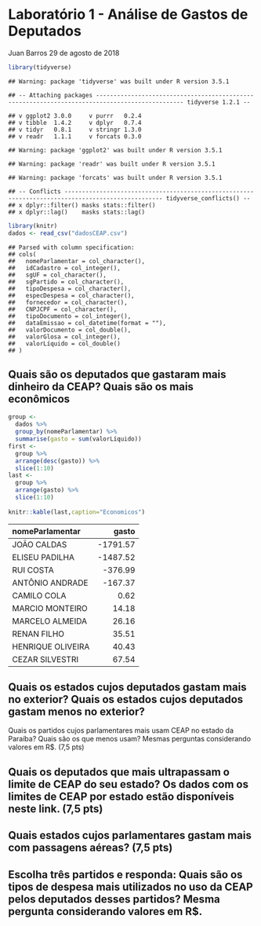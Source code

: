 Laboratório 1 - Análise de Gastos de Deputados
================
Juan Barros
29 de agosto de 2018

``` r
library(tidyverse)
```

    ## Warning: package 'tidyverse' was built under R version 3.5.1

    ## -- Attaching packages ----------------------------------------------------------------------------------------------- tidyverse 1.2.1 --

    ## v ggplot2 3.0.0     v purrr   0.2.4
    ## v tibble  1.4.2     v dplyr   0.7.4
    ## v tidyr   0.8.1     v stringr 1.3.0
    ## v readr   1.1.1     v forcats 0.3.0

    ## Warning: package 'ggplot2' was built under R version 3.5.1

    ## Warning: package 'readr' was built under R version 3.5.1

    ## Warning: package 'forcats' was built under R version 3.5.1

    ## -- Conflicts -------------------------------------------------------------------------------------------------- tidyverse_conflicts() --
    ## x dplyr::filter() masks stats::filter()
    ## x dplyr::lag()    masks stats::lag()

``` r
library(knitr)
dados <- read_csv("dadosCEAP.csv")
```

    ## Parsed with column specification:
    ## cols(
    ##   nomeParlamentar = col_character(),
    ##   idCadastro = col_integer(),
    ##   sgUF = col_character(),
    ##   sgPartido = col_character(),
    ##   tipoDespesa = col_character(),
    ##   especDespesa = col_character(),
    ##   fornecedor = col_character(),
    ##   CNPJCPF = col_character(),
    ##   tipoDocumento = col_integer(),
    ##   dataEmissao = col_datetime(format = ""),
    ##   valorDocumento = col_double(),
    ##   valorGlosa = col_integer(),
    ##   valorLíquido = col_double()
    ## )

Quais são os deputados que gastaram mais dinheiro da CEAP? Quais são os mais econômicos
---------------------------------------------------------------------------------------

``` r
group <- 
  dados %>%
  group_by(nomeParlamentar) %>%
  summarise(gasto = sum(valorLíquido))
first <- 
  group %>%
  arrange(desc(gasto)) %>%
  slice(1:10)
last <-
  group %>%
  arrange(gasto) %>%
  slice(1:10)
  
knitr::kable(last,caption="Economicos")
```

| nomeParlamentar   |     gasto|
|:------------------|---------:|
| JOÃO CALDAS       |  -1791.57|
| ELISEU PADILHA    |  -1487.52|
| RUI COSTA         |   -376.99|
| ANTÔNIO ANDRADE   |   -167.37|
| CAMILO COLA       |      0.62|
| MARCIO MONTEIRO   |     14.18|
| MARCELO ALMEIDA   |     26.16|
| RENAN FILHO       |     35.51|
| HENRIQUE OLIVEIRA |     40.43|
| CEZAR SILVESTRI   |     67.54|

Quais os estados cujos deputados gastam mais no exterior? Quais os estados cujos deputados gastam menos no exterior?
--------------------------------------------------------------------------------------------------------------------

Quais os partidos cujos parlamentares mais usam CEAP no estado da Paraíba? Quais são os que menos usam? Mesmas perguntas considerando valores em R$. (7,5 pts)

Quais os deputados que mais ultrapassam o limite de CEAP do seu estado? Os dados com os limites de CEAP por estado estão disponíveis neste link. (7,5 pts)
----------------------------------------------------------------------------------------------------------------------------------------------------------

Quais estados cujos parlamentares gastam mais com passagens aéreas? (7,5 pts)
-----------------------------------------------------------------------------

Escolha três partidos e responda: Quais são os tipos de despesa mais utilizados no uso da CEAP pelos deputados desses partidos? Mesma pergunta considerando valores em R$.
--------------------------------------------------------------------------------------------------------------------------------------------------------------------------
